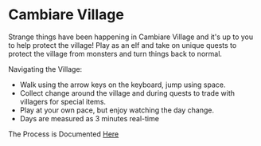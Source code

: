 # Cambiare Village

Strange things have been happening in Cambiare Village and it's up to you to help protect the village!
Play as an elf and take on unique quests to protect the village from monsters and turn things back to normal.

Navigating the Village:
- Walk using the arrow keys on the keyboard, jump using space.
- Collect change around the village and during quests to trade with villagers for special items.
- Play at your own pace, but enjoy watching the day change.
- Days are measured as 3 minutes real-time

The Process is Documented [Here](https://docs.google.com/document/d/1cBQ4ORAjOLpJWOKePc6BmQThabW6Bkd6hscV9DUWS8c/edit?usp=sharing)
